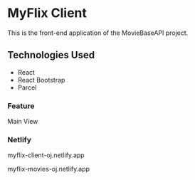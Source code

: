 # **MyFlix Client**
This is the front-end application of the MovieBaseAPI project.


## **Technologies Used**
- React
- React Bootstrap
- Parcel

### **Feature**
Main View


### **Netlify**
myflix-client-oj.netlify.app

myflix-movies-oj.netlify.app